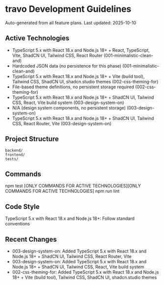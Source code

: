 # travo Development Guidelines

Auto-generated from all feature plans. Last updated: 2025-10-10

## Active Technologies
- TypeScript 5.x with React 18.x and Node.js 18+ + React, TypeScript, Vite, ShadCN UI, Tailwind CSS, React Router (001-minimalistic-clean-and)
- Hardcoded JSON data (no persistence for this phase) (001-minimalistic-clean-and)
- TypeScript 5.x with React 18.x and Node.js 18+ + Vite (build tool), Tailwind CSS, ShadCN UI, shadcn.studio themes (002-css-theming-for)
- File-based theme definitions, no persistent storage required (002-css-theming-for)
- TypeScript 5.x with React 18.x and Node.js 18+ + ShadCN UI, Tailwind CSS, React, Vite build system (003-design-system-on)
- N/A (design system components, no persistent storage) (003-design-system-on)
- TypeScript 5.x with React 18.x and Node.js 18+ + ShadCN UI, Tailwind CSS, React Router, Vite (003-design-system-on)

## Project Structure
```
backend/
frontend/
tests/
```

## Commands
npm test [ONLY COMMANDS FOR ACTIVE TECHNOLOGIES][ONLY COMMANDS FOR ACTIVE TECHNOLOGIES] npm run lint

## Code Style
TypeScript 5.x with React 18.x and Node.js 18+: Follow standard conventions

## Recent Changes
- 003-design-system-on: Added TypeScript 5.x with React 18.x and Node.js 18+ + ShadCN UI, Tailwind CSS, React Router, Vite
- 003-design-system-on: Added TypeScript 5.x with React 18.x and Node.js 18+ + ShadCN UI, Tailwind CSS, React, Vite build system
- 002-css-theming-for: Added TypeScript 5.x with React 18.x and Node.js 18+ + Vite (build tool), Tailwind CSS, ShadCN UI, shadcn.studio themes

<!-- MANUAL ADDITIONS START -->
<!-- MANUAL ADDITIONS END -->
